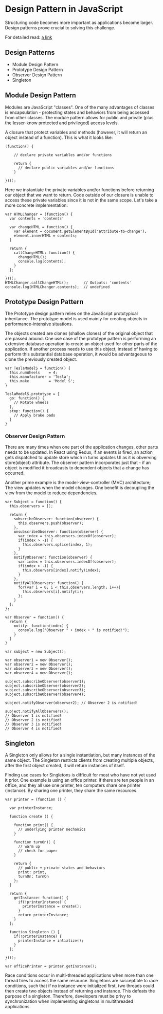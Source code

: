 # Design Pattern in JavaScript

Structuring code becomes more important as applications become larger. Design patterns prove crucial to solving this challenge.

For detailed read: [a link](https://scotch.io/bar-talk/4-javascript-design-patterns-you-should-know#undefined)

## Design Patterns

* Module Design Pattern
* Prototype Design Pattern
* Observer Design Pattern
* Singleton

## Module Design Pattern

Modules are JavaScript "classes". One of the many advantages of classes is encapsulation - protecting states and behaviors from being accessed from other classes. The module pattern allows for public and private (plus the lesser-know protected and privileged) access levels.

A closure that protect variables and methods (however, it will return an object instead of a function). This is what it looks like:

```
(function() {

    // declare private variables and/or functions

    return {
      // declare public variables and/or functions
    }

})();
```

Here we instantiate the private variables and/or functions before returning our object that we want to return. Code outside of our closure is unable to access these private variables since it is not in the same scope. Let's take a more concrete implementation:

```
var HTMLChanger = (function() {
  var contents = 'contents'

  var changeHTML = function() {
    var element = document.getElementById('attribute-to-change');
    element.innerHTML = contents;
  }

  return {
    callChangeHTML: function() {
      changeHTML();
      console.log(contents);
    }
  };

})();
HTMLChanger.callChangeHTML();       // Outputs: 'contents'
console.log(HTMLChanger.contents);  // undefined
```


## Prototype Design Pattern

The Prototype design pattern relies on the JavaScript prototypical inheritance. The prototype model is used mainly for creating objects in performance-intensive situations.

The objects created are clones (shallow clones) of the original object that are passed around. One use case of the prototype pattern is performing an extensive database operation to create an object used for other parts of the application. If another process needs to use this object, instead of having to perform this substantial database operation, it would be advantageous to clone the previously created object.


```
var TeslaModelS = function() {
  this.numWheels    = 4;
  this.manufacturer = 'Tesla';
  this.make         = 'Model S';
}

TeslaModelS.prototype = {
  go: function() {
    // Rotate wheels
  },
  stop: function() {
    // Apply brake pads
  }
}
```

### Observer Design Pattern

There are many times when one part of the application changes, other parts needs to be updated. In React using Redux, if an events is fired, an action gets dispatched to update store which in turns updates UI as it is obverving store(object) attribute. The observer pattern incorporates just that - if an object is modified it broadcasts to dependent objects that a change has occurred.

Another prime example is the model-view-controller (MVC) architecture; The view updates when the model changes. One benefit is decoupling the view from the model to reduce dependencies.

```
var Subject = function() {
  this.observers = [];

  return {
    subscribeObserver: function(observer) {
      this.observers.push(observer);
    },
    unsubscribeObserver: function(observer) {
      var index = this.observers.indexOf(observer);
      if(index > -1) {
        this.observers.splice(index, 1);
      }
    },
    notifyObserver: function(observer) {
      var index = this.observers.indexOf(observer);
      if(index > -1) {
        this.observers[index].notify(index);
      }
    },
    notifyAllObservers: function() {
      for(var i = 0; i < this.observers.length; i++){
        this.observers[i].notify(i);
      };
    }
  };
};

var Observer = function() {
  return {
    notify: function(index) {
      console.log("Observer " + index + " is notified!");
    }
  }
}

var subject = new Subject();

var observer1 = new Observer();
var observer2 = new Observer();
var observer3 = new Observer();
var observer4 = new Observer();

subject.subscribeObserver(observer1);
subject.subscribeObserver(observer2);
subject.subscribeObserver(observer3);
subject.subscribeObserver(observer4);

subject.notifyObserver(observer2); // Observer 2 is notified!

subject.notifyAllObservers();
// Observer 1 is notified!
// Observer 2 is notified!
// Observer 3 is notified!
// Observer 4 is notified!
```

## Singleton

A Singleton only allows for a single instantiation, but many instances of the same object. The Singleton restricts clients from creating multiple objects, after the first object created, it will return instances of itself.

Finding use cases for Singletons is difficult for most who have not yet used it prior. One example is using an office printer. If there are ten people in an office, and they all use one printer, ten computers share one printer (instance). By sharing one printer, they share the same resources.

```
var printer = (function () {

  var printerInstance;

  function create () {

    function print() {
      // underlying printer mechanics
    }

    function turnOn() {
      // warm up
      // check for paper
    }

    return {
      // public + private states and behaviors
      print: print,
      turnOn: turnOn
    };
  }

  return {
    getInstance: function() {
      if(!printerInstance) {
        printerInstance = create();
      }
      return printerInstance;
    }
  };

  function Singleton () {
    if(!printerInstance) {
      printerInstance = intialize();
    }
  };

})();

var officePrinter = printer.getInstance();
```

Race conditions occur in multi-threaded applications when more than one thread tries to access the same resource. Singletons are susceptible to race conditions, such that if no instance were initialized first, two threads could then create two objects instead of returning and instance. This defeats the purpose of a singleton. Therefore, developers must be privy to synchronization when implementing singletons in multithreaded applications.

